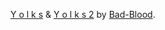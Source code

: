 [Y o l k s](http://bad-blood.deviantart.com/art/Y-o-l-k-s-78118255) & [Y o l k s 2](http://bad-blood.deviantart.com/art/Y-o-l-k-s-2-85269598) by [Bad-Blood](http://bad-blood.deviantart.com/).